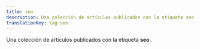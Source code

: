 ```yaml
---
title: seo
description: Una colección de artículos publicados con la etiqueta seo.
translationKey: tag-seo
---
```

Una colección de artículos publicados con la etiqueta **seo**.
